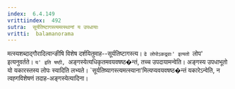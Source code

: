 ```yaml
---
index:  6.4.149
vrittiindex:  492
sutra:  सूर्यतिष्टागस्त्यमत्स्थानां य उपधायाः
vritti:  balamanorama 
---
```


मत्स्यशब्दाद्गौरादित्वान्ङीषि विशेष दर्शयितुमाह--सूर्यतिष्टागस्त्य। `ढे लोपोऽकद्र्वाः' इत्यतो `लोप' इत्यनुवर्तते। `य' इति षष्ठी, `अङ्गस्येत्यधिकृतमवयवषष्ठ�न्तं, तच्च उपदायामन्वेति। अङ्गस्य उपधाभूतो यो यकारस्तस्य लोपः स्यादिति लभ्यते। `सूर्यतिष्यागस्त्यमत्स्याना'मित्यप्यवयवषष्ठ�न्तं यकारेऽन्वेति, न त्वह्गविशेषणं तदाह-अङ्गस्येत्यादिना। 

